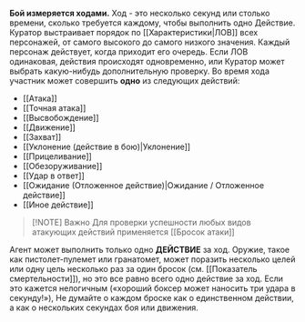 **Бой измеряется ходами.** Ход - это несколько секунд или столько времени, сколько требуется каждому, чтобы выполнить одно Действие. Куратор выстраивает порядок по [[Характеристики|ЛОВ]] всех персонажей, от самого высокого до самого низкого значения. Каждый персонаж действует, когда приходит его очередь. Если ЛОВ одинаковая, действия происходят одновременно, или Куратор может выбрать какую-нибудь дополнительную проверку. Во время хода участник может совершить **одно** из следующих действий:

- [[Атака]]
- [[Точная атака]]
- [[Высвобождение]]
- [[Движение]]
- [[Захват]]
- [[Уклонение (действие в бою)|Уклонение]]
- [[Прицеливание]]
- [[Обезоруживание]]
- [[Удар в ответ]]
- [[Ожидание (Отложенное действие)|Ожидание / Отложенное действие]]
- [[Иное действие]]


> [!NOTE] Важно
> Для проверки успешности любых видов атакующих действий применяется [[Бросок атаки]]


Агент может выполнить только одно **ДЕЙСТВИЕ** за ход. Оружие, такое как пистолет-пулемет или гранатомет, может поразить несколько целей или одну цель несколько раз за один бросок (см. [[Показатель смертельности]]), но это все равно всего одно действие за ход. Если это кажется нелогичным («хороший боксер может наносить три удара в секунду!»), Не думайте о каждом броске как о единственном действии, а как о нескольких секундах боя или движения.